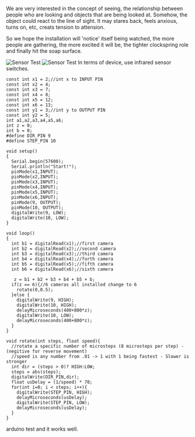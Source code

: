 We are very interested in the concept of seeing, the relationship between people who are looking and objects that are being looked at. Somehow, the object could react to the line of sight. It may stares back, feels anxious, turns on, etc, creats tension to attension.

So we hope the installation will 'notice' itself being watched, the more people are gathering, the more excited it will be, the tighter clockspring role and finally hit the soap surface.


![Sensor Test](../project_images/arduino_test1.JPG?raw=true "Sensor Test")
![Sensor Test](../project_images/arduino_test2.JPG?raw=true "Sensor Test")
In terms of device, use infrared sensor switches.



```
const int x1 = 2;//int x to INPUT PIN
const int x2 = 4;
const int x3 = 7;
const int x4 = 8;
const int x5 = 12;
const int x6 = 13;
const int y1 = 3;//int y to OUTPUT PIN
const int y2 = 5;
int a1,a2,a3,a4,a5,a6;
int z = 0;
int b = 0;
#define DIR_PIN 9
#define STEP_PIN 10

void setup()
{
  Serial.begin(57600);
  Serial.println("Start!");  
  pinMode(x1,INPUT);
  pinMode(x2,INPUT);
  pinMode(x3,INPUT);
  pinMode(x4,INPUT);
  pinMode(x5,INPUT);
  pinMode(x6,INPUT);
  pinMode(9, OUTPUT);     
  pinMode(10, OUTPUT);
  digitalWrite(9, LOW);
  digitalWrite(10, LOW);
}

void loop()
{
  int b1 = digitalRead(x1);//first camera
  int b2 = digitalRead(x2);//second camera
  int b3 = digitalRead(x3);//third camera
  int b4 = digitalRead(x4);//forth camera
  int b5 = digitalRead(x5);//fifth camera
  int b6 = digitalRead(x6);//sixth camera
  
   z = b1 + b2 + b3 + b4 + b5 + b;
  if(z == 6){//6 cameras all installed change to 6
    rotate(0,0.5);
  }else {         
    digitalWrite(9, HIGH);
    digitalWrite(10, HIGH);
    delayMicroseconds(400+800*z);
    digitalWrite(10, LOW); 
    delayMicroseconds(400+800*z);
  } 
}

void rotate(int steps, float speed){
  //rotate a specific number of microsteps (8 microsteps per step) - (negitive for reverse movement)
  //speed is any number from .01 -> 1 with 1 being fastest - Slower is stronger
  int dir = (steps > 0)? HIGH:LOW;
  steps = abs(steps);
  digitalWrite(DIR_PIN,dir);
  float usDelay = (1/speed) * 70;
  for(int i=0; i < steps; i++){
    digitalWrite(STEP_PIN, HIGH);
    delayMicroseconds(usDelay);
    digitalWrite(STEP_PIN, LOW);
    delayMicroseconds(usDelay);
  }
}

```

arduino test and it works well.

